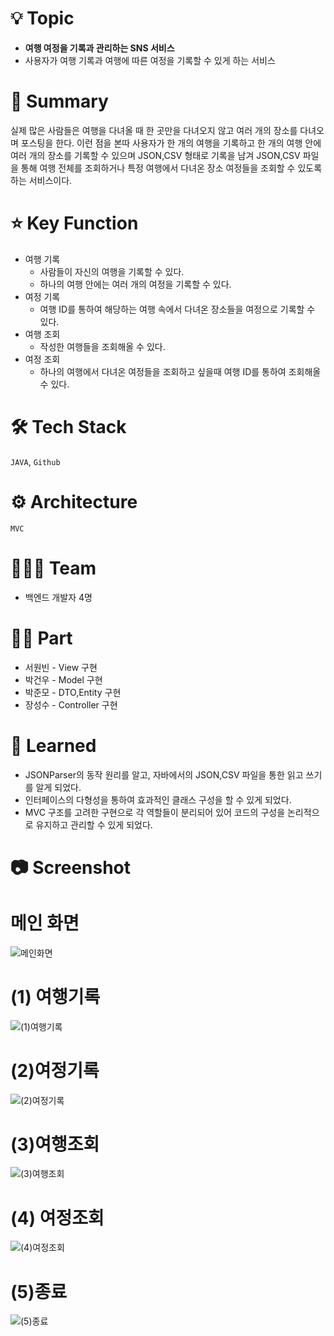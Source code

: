 # 💡 Topic

- **여행 여정을 기록과 관리하는 SNS 서비스**
- 사용자가 여행 기록과 여행에 따른 여정을 기록할 수 있게 하는 서비스




# 📝 Summary

실제 많은 사람들은 여행을 다녀올 때 한 곳만을 다녀오지 않고 여러 개의 장소를 다녀오며 포스팅을 한다. 이런 점을 본따 사용자가 한 개의 여행을 기록하고 한 개의 여행 안에 여러 개의 장소를 기록할 수 있으며 JSON,CSV 형태로 기록을 남겨 JSON,CSV 파일을 통해 여행 전체를 조회하거나 특정 여행에서  다녀온 장소 여정들을 조회할 수 있도록 하는 서비스이다.




# ⭐️ Key Function

- 여행 기록
    - 사람들이 자신의 여행을 기록할 수 있다.
    - 하나의 여행 안에는 여러 개의 여정을 기록할 수 있다.
- 여정 기록
    - 여행 ID를 통하여 해당하는 여행 속에서 다녀온 장소들을 여정으로 기록할 수 있다.
- 여행 조회
    - 작성한 여행들을 조회해올 수 있다.
- 여정 조회
    - 하나의 여행에서 다녀온 여정들을 조회하고 싶을때 여행 ID를 통하여 조회해올 수 있다.



 

# 🛠 Tech Stack

`JAVA`, `Github`



# ⚙️ Architecture

`MVC`




# 🧑🏻‍💻 Team

- 백엔드 개발자 4명




# 🤚🏻 Part

- 서원빈 - View 구현
- 박건우 - Model 구현
- 박준모 - DTO,Entity 구현
- 장성수 - Controller 구현




# 🤔 Learned

- JSONParser의 동작 원리를 알고, 자바에서의 JSON,CSV 파일을 통한 읽고 쓰기를 알게 되었다.
- 인터페이스의 다형성을 통하여 효과적인 클래스 구성을 할 수 있게 되었다.
- MVC 구조를 고려한 구현으로 각 역할들이 분리되어 있어 코드의 구성을 논리적으로 유지하고 관리할 수 있게 되었다.






# 📷 Screenshot

# 메인 화면

![메인화면](https://github.com/Parkgeonmoo/SNS_Toy_Project/assets/50697545/3cf7e4b7-4737-4331-aac3-bbc25ec26775)


# (1) 여행기록

![(1)여행기록](https://github.com/Parkgeonmoo/SNS_Toy_Project/assets/50697545/74c1d3d2-a58d-46da-a8f3-468d26f988b2)


# (2)여정기록
![(2)여정기록](https://github.com/Parkgeonmoo/SNS_Toy_Project/assets/50697545/828a8bbe-4712-4908-9cbc-c1cfd1f30779)


# (3)여행조회
![(3)여행조회](https://github.com/Parkgeonmoo/SNS_Toy_Project/assets/50697545/8a449359-c410-411f-b065-8cc78625ef8d)


# (4) 여정조회

![(4)여정조회](https://github.com/Parkgeonmoo/SNS_Toy_Project/assets/50697545/bc639cba-ef7d-4f9e-94de-9d95ac13b206)


# (5)종료
![(5)종료](https://github.com/Parkgeonmoo/SNS_Toy_Project/assets/50697545/0c86d7a2-0964-4089-a732-c981365f89cb)
